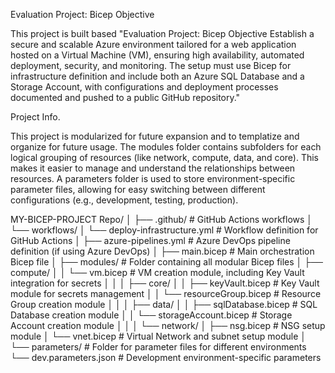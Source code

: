 Evaluation Project: Bicep
Objective

This project is built based "Evaluation Project: Bicep Objective Establish a secure and scalable Azure environment tailored for a web application hosted on a Virtual Machine (VM), ensuring high availability, automated deployment, security, and monitoring. The setup must use Bicep for infrastructure definition and include both an Azure SQL Database and a Storage Account, with configurations and deployment processes documented and pushed to a public GitHub repository."

Project Info.

This project is modularized for future expansion and to templatize and organize for future usage. The modules folder contains subfolders for each logical grouping of resources (like network, compute, data, and core). This makes it easier to manage and understand the relationships between resources. A parameters folder is used to store environment-specific parameter files, allowing for easy switching between different configurations (e.g., development, testing, production).

MY-BICEP-PROJECT Repo/
│
├── .github/                             # GitHub Actions workflows
│   └── workflows/
│       └── deploy-infrastructure.yml    # Workflow definition for GitHub Actions
│
├── azure-pipelines.yml                  # Azure DevOps pipeline definition (if using Azure DevOps)
│
├── main.bicep                           # Main orchestration Bicep file
│
├── modules/                             # Folder containing all modular Bicep files
│   ├── compute/
│   │   └── vm.bicep                     # VM creation module, including Key Vault integration for secrets
│   │
│   ├── core/
│   │   ├── keyVault.bicep               # Key Vault module for secrets management
│   │   └── resourceGroup.bicep          # Resource Group creation module
│   │
│   ├── data/
│   │   ├── sqlDatabase.bicep            # SQL Database creation module
│   │   └── storageAccount.bicep         # Storage Account creation module
│   │
│   └── network/
│       ├── nsg.bicep                    # NSG setup module
│       └── vnet.bicep                   # Virtual Network and subnet setup module
│
└── parameters/                          # Folder for parameter files for different environments
    └── dev.parameters.json              # Development environment-specific parameters
